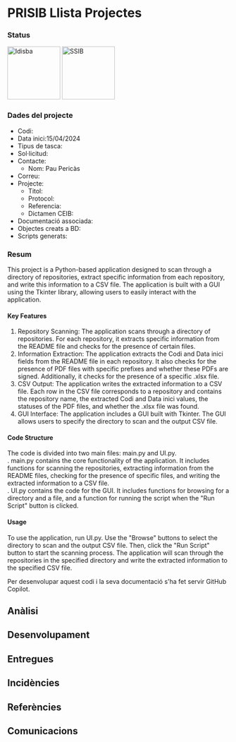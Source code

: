 # PRISIB Llista Projectes

### Status

<img src="./00%20Imatges/Logo_idisba.png" alt="Idisba" height="120px" float="left" /> 
<img src="./00%20Imatges/Logo_ssib.png" alt="SSIB" height="120px" float="left"/> 


### Dades del projecte
- Codi: 
- Data inici:15/04/2024
- Tipus de tasca: 
- Sol·licitud: 
- Contacte:
	- Nom: Pau Pericàs
- Correu: 
- Projecte:
	- Titol: 
	- Protocol:
	- Referencia:
	- Dictamen CEIB:
- Documentació associada:
- Objectes creats a BD:
- Scripts generats:

### Resum
This project is a Python-based application designed to scan through a directory of repositories, extract specific information from each repository, and write this information to a CSV file. The application is built with a GUI using the Tkinter library, allowing users to easily interact with the application.  
#### Key Features
1. Repository Scanning: The application scans through a directory of repositories. For each repository, it extracts specific information from the README file and checks for the presence of certain files.  
2. Information Extraction: The application extracts the Codi and Data inici fields from the README file in each repository. It also checks for the presence of PDF files with specific prefixes and whether these PDFs are signed. Additionally, it checks for the presence of a specific .xlsx file.  
3. CSV Output: The application writes the extracted information to a CSV file. Each row in the CSV file corresponds to a repository and contains the repository name, the extracted Codi and Data inici values, the statuses of the PDF files, and whether the .xlsx file was found.  
4. GUI Interface: The application includes a GUI built with Tkinter. The GUI allows users to specify the directory to scan and the output CSV file.  
#### Code Structure
The code is divided into two main files: main.py and UI.py.  
. main.py contains the core functionality of the application. It includes functions for scanning the repositories, extracting information from the README files, checking for the presence of specific files, and writing the extracted information to a CSV file.  
. UI.py contains the code for the GUI. It includes functions for browsing for a directory and a file, and a function for running the script when the "Run Script" button is clicked.  
#### Usage
To use the application, run UI.py. Use the "Browse" buttons to select the directory to scan and the output CSV file. Then, click the "Run Script" button to start the scanning process. The application will scan through the repositories in the specified directory and write the extracted information to the specified CSV file.


Per desenvolupar aquest codi i la seva documentació s'ha fet servir GitHub Copilot.

## Anàlisi

## Desenvolupament

## Entregues

## Incidències

## Referències

## Comunicacions  
